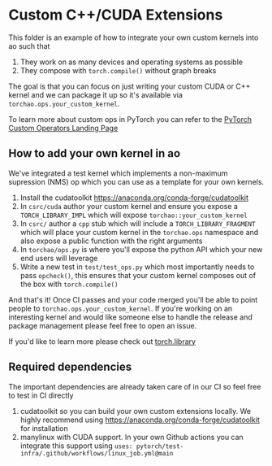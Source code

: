 # Custom C++/CUDA Extensions

This folder is an example of how to integrate your own custom kernels into ao such that
1. They work on as many devices and operating systems as possible
2. They compose with `torch.compile()` without graph breaks

The goal is that you can focus on just writing your custom CUDA or C++ kernel and we can package it up so it's available via `torchao.ops.your_custom_kernel`.

To learn more about custom ops in PyTorch you can refer to the [PyTorch Custom Operators Landing Page](https://pytorch.org/tutorials/advanced/custom_ops_landing_page.html)


## How to add your own kernel in ao

We've integrated a test kernel which implements a non-maximum supression (NMS) op which you can use as a template for your own kernels.

1. Install the cudatoolkit https://anaconda.org/conda-forge/cudatoolkit
2. In `csrc/cuda` author your custom kernel and ensure you expose a `TORCH_LIBRARY_IMPL` which will expose `torchao::your_custom_kernel`
3. In `csrc/` author a `cpp` stub which will include a `TORCH_LIBRARY_FRAGMENT` which will place your custom kernel in the `torchao.ops` namespace and also expose a public function with the right arguments
4. In `torchao/ops.py` is where you'll expose the python API which your new end users will leverage
5. Write a new test in `test/test_ops.py` which most importantly needs to pass `opcheck()`, this ensures that your custom kernel composes out of the box with `torch.compile()`

And that's it! Once CI passes and your code merged you'll be able to point people to `torchao.ops.your_custom_kernel`. If you're working on an interesting kernel and would like someone else to handle the release and package management please feel free to open an issue.

If you'd like to learn more please check out [torch.library](https://pytorch.org/docs/main/library.html)

## Required dependencies

The important dependencies are already taken care of in our CI so feel free to test in CI directly

1. cudatoolkit so you can build your own custom extensions locally. We highly recommend using https://anaconda.org/conda-forge/cudatoolkit for installation
2. manylinux with CUDA support. In your own Github actions you can integrate this support using `uses: pytorch/test-infra/.github/workflows/linux_job.yml@main`
